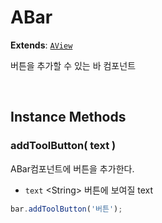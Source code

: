 # ABar
**Extends**: [`AView`](AView.html#AView)

버튼을 추가할 수 있는 바 컴포넌트

<br/>

## Instance Methods

### addToolButton( text )

ABar컴포넌트에 버튼을 추가한다.

- `text` \<String> 버튼에 보여질 text

```js
bar.addToolButton('버튼');
```

<br/>
<br/>
